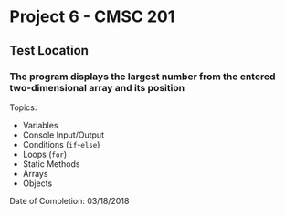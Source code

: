 # Project 6 - CMSC 201
## Test Location
### The program displays the largest number from the entered two-dimensional array and its position

Topics:
- Variables
- Console Input/Output
- Conditions (```if```-```else```)
- Loops (```for```)
- Static Methods
- Arrays
- Objects

Date of Completion: 03/18/2018
